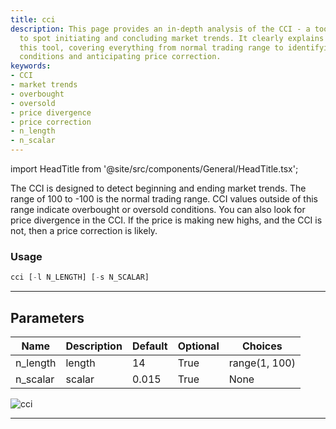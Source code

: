```yaml
---
title: cci
description: This page provides an in-depth analysis of the CCI - a tool designed
  to spot initiating and concluding market trends. It clearly explains how to utilize
  this tool, covering everything from normal trading range to identifying oversold
  conditions and anticipating price correction.
keywords:
- CCI
- market trends
- overbought
- oversold
- price divergence
- price correction
- n_length
- n_scalar
---
```


import HeadTitle from '@site/src/components/General/HeadTitle.tsx';

<HeadTitle title="crypto/ta/cci - Reference | OpenBB Terminal Docs" />

The CCI is designed to detect beginning and ending market trends. The range of 100 to -100 is the normal trading range. CCI values outside of this range indicate overbought or oversold conditions. You can also look for price divergence in the CCI. If the price is making new highs, and the CCI is not, then a price correction is likely.

### Usage

```python
cci [-l N_LENGTH] [-s N_SCALAR]
```

---

## Parameters

| Name | Description | Default | Optional | Choices |
| ---- | ----------- | ------- | -------- | ------- |
| n_length | length | 14 | True | range(1, 100) |
| n_scalar | scalar | 0.015 | True | None |

![cci](https://user-images.githubusercontent.com/46355364/154310079-808803ca-26dd-4d45-8a02-17e51230bf2d.png)

---
